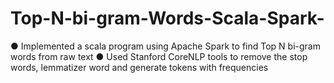 # Top-N-bi-gram-Words-Scala-Spark-
● Implemented a scala program using Apache Spark to find Top N bi-gram words from raw text ● Used Stanford CoreNLP tools to remove the stop words, lemmatizer word and generate tokens with frequencies 
